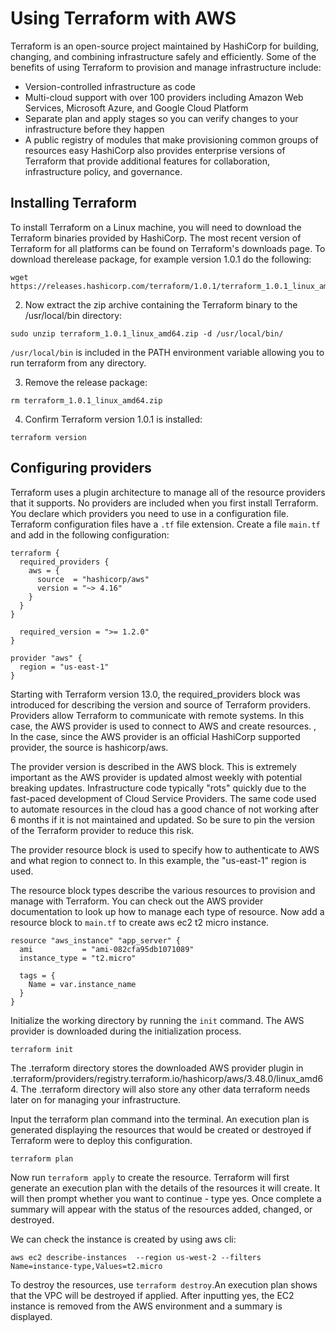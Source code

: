 # Using Terraform with AWS

Terraform is an open-source project maintained by HashiCorp for building, changing, and combining infrastructure 
safely and efficiently. Some of the benefits of using Terraform to provision and manage infrastructure include:

* Version-controlled infrastructure as code
* Multi-cloud support with over 100 providers including Amazon Web Services, Microsoft Azure, and Google Cloud Platform
* Separate plan and apply stages so you can verify changes to your infrastructure before they happen
* A public registry of modules that make provisioning common groups of resources easy HashiCorp also provides enterprise 
versions of Terraform that provide additional features for collaboration, infrastructure policy, and governance.

## Installing Terraform


To install Terraform on a Linux  machine, you will need to download the Terraform binaries provided by HashiCorp.
The most recent version of Terraform for all platforms can be found on Terraform's downloads page.
To download therelease package, for example version 1.0.1 do the following:

```
wget https://releases.hashicorp.com/terraform/1.0.1/terraform_1.0.1_linux_amd64.zip
```

2. Now extract the zip archive containing the Terraform binary to the /usr/local/bin directory:

```
sudo unzip terraform_1.0.1_linux_amd64.zip -d /usr/local/bin/
```

`/usr/local/bin` is included in the PATH environment variable allowing you to run terraform from any directory.


3. Remove the release package:

```
rm terraform_1.0.1_linux_amd64.zip
```

4. Confirm Terraform version 1.0.1 is installed:

```
terraform version
```

## Configuring providers


Terraform uses a plugin architecture to manage all of the resource providers that it supports. No providers 
are included when you first install Terraform. You declare which providers you need to use in a configuration 
file. Terraform configuration files have a `.tf` file extension.
Create a file `main.tf` and add in the following configuration:



```
terraform {
  required_providers {
    aws = {
      source  = "hashicorp/aws"
      version = "~> 4.16"
    }
  }
}

  required_version = ">= 1.2.0"
}

provider "aws" {
  region = "us-east-1"
}
```


Starting with Terraform version 13.0,  the required_providers block was introduced for describing the 
version and source of Terraform providers. Providers allow Terraform to communicate with remote systems. 
In this case, the AWS provider is used to connect to AWS and create resources. , In the case, since the 
AWS provider is an official HashiCorp supported provider, the source is hashicorp/aws.

The provider version is described in the AWS block. This is extremely important as the AWS provider is 
updated almost weekly with potential breaking updates. Infrastructure code typically "rots" quickly due to 
the fast-paced development of Cloud Service Providers. The same code used to automate resources in the 
cloud has a good chance of not working after 6 months if it is not maintained and updated. So be sure to 
pin the version of the Terraform provider to reduce this risk.

The provider resource block is used to specify how to authenticate to AWS and what region to connect to.
In this example, the "us-east-1" region is used. 


The resource block types describe the various resources to provision and manage with Terraform. 
You can check out the AWS provider documentation to look up how to manage each type of resource. 
Now add a resource block to `main.tf` to create aws ec2 t2 micro instance. 

```
resource "aws_instance" "app_server" {
  ami           = "ami-082cfa95db1071089"
  instance_type = "t2.micro"

  tags = {
    Name = var.instance_name
  }
}
```


Initialize the working directory by running the `init` command.
The AWS provider is downloaded during the initialization process. 

```
terraform init
```

The .terraform directory stores the downloaded AWS provider plugin in 
.terraform/providers/registry.terraform.io/hashicorp/aws/3.48.0/linux_amd64. 
The .terraform directory will also store any other data terraform needs later 
on for managing your infrastructure.

Input the terraform plan command into the terminal. An execution plan is generated displaying 
the resources that would be created or destroyed if Terraform were to deploy this configuration.

```
terraform plan
```

Now run `terraform apply` to create the resource. Terraform will first generate an execution plan with the details 
of the resources it will create. It will then prompt whether you want to continue - type yes.
Once complete a summary will appear with the status of the resources added, changed, or destroyed.

We can check the instance is created by using aws cli:

```
aws ec2 describe-instances  --region us-west-2 --filters Name=instance-type,Values=t2.micro 
```


To destroy the resources, use `terraform destroy`.An execution plan shows that the VPC will be destroyed if applied. 
After inputting yes, the EC2 instance is removed from the AWS environment and a summary is displayed. 


